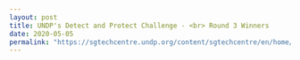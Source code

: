 ```yaml
---
layout: post
title: UNDP's Detect and Protect Challenge - <br> Round 3 Winners
date: 2020-05-05
permalink: "https://sgtechcentre.undp.org/content/sgtechcentre/en/home/blogs/-covid19detectprotect-challenge-announcing-round-3-winners-undp-hackster.html"
---
```

